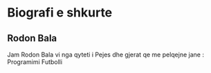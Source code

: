 # Biografi e shkurte
## Rodon Bala

Jam Rodon Bala vi nga qyteti i Pejes dhe gjerat qe me pelqejne jane : 
Programimi
Futbolli 
